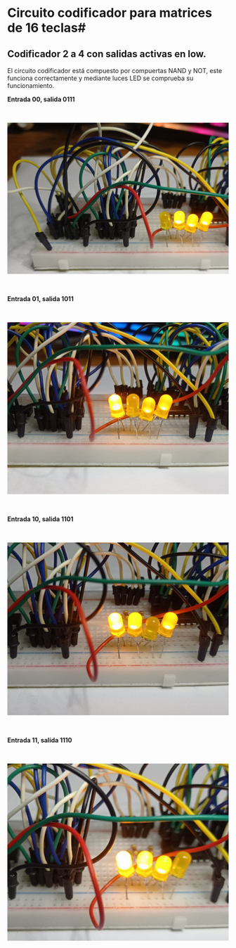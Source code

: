 # Circuito codificador para matrices de 16 teclas#

## Codificador 2 a 4 con salidas activas en low. ##

El circuito codificador está compuesto por compuertas NAND y NOT, este funciona correctamente y mediante luces LED se comprueba su funcionamiento.
</br>

__Entrada 00, salida 0111__

</br>

![Diagrama de bloques de todo el sistema](/IMAGES/K_0111.png)

</br>

__Entrada 01, salida 1011__

</br>

![Diagrama de bloques de todo el sistema](/IMAGES/K_1011.png)

</br>

__Entrada 10, salida 1101__

</br>

![Diagrama de bloques de todo el sistema](/IMAGES/K_1101.png)

</br>

__Entrada 11, salida 1110__

</br>

![Diagrama de bloques de todo el sistema](/IMAGES/K_1110.png)